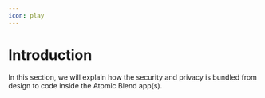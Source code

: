 ```yaml
---
icon: play
---
```


# Introduction

In this section, we will explain how the security and privacy is bundled from design to code inside the Atomic Blend app(s).
